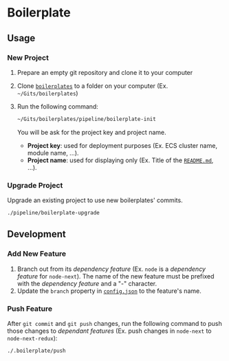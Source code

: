 # Boilerplate

## Usage

### New Project

1. Prepare an empty git repository and clone it to your computer
2. Clone [`boilerplates`](https://bitbucket.org/nabstudio/boilerplates) to a folder on your computer (Ex. `~/Gits/boilerplates`)
3. Run the following command:

    ```bash
    ~/Gits/boilerplates/pipeline/boilerplate-init
    ```

    You will be ask for the project key and project name.
    - **Project key**: used for deployment purposes (Ex. ECS cluster name, module name, ...).
    - **Project name**: used for displaying only (Ex. Title of the [`README.md`](../README.md), ...).

### Upgrade Project

Upgrade an existing project to use new boilerplates' commits.

```bash
./pipeline/boilerplate-upgrade
```

## Development

### Add New Feature

1. Branch out from its *dependency feature* (Ex. `node` is a *dependency feature* for `node-next`). The name of the new feature must be prefixed with the *dependency feature* and a "-" character.
2. Update the `branch` property in [`config.json`](./config.json) to the feature's name.

### Push Feature

After `git commit` and `git push` changes, run the following command to push those changes to *dependant features* (Ex. push changes in `node-next` to `node-next-redux`):

```bash
./.boilerplate/push
```
